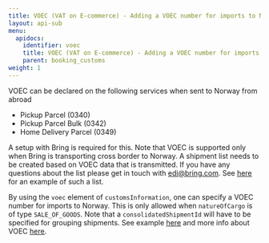 ```yaml
---
title: VOEC (VAT on E-commerce) - Adding a VOEC number for imports to Norway
layout: api-sub
menu:
  apidocs:
    identifier: voec
    title: VOEC (VAT on E-commerce) - Adding a VOEC number for imports to Norway
    parent: booking_customs
weight: 1
---
```


VOEC can be declared on the following services when sent to Norway from abroad

- Pickup Parcel (0340)
- Pickup Parcel Bulk (0342)
- Home Delivery Parcel (0349)

A setup with Bring is required for this. Note that VOEC is supported only when Bring is transporting cross border to Norway. A shipment list needs to be created based on VOEC data that is transmitted. If you have any questions about the list please get in touch with edi@bring.com. See [here](/files/booking/Shipment_packagelist_VOEC.xlsx) for an example of such a list.

By using the `voec` element of `customsInformation`, one can specify a VOEC number for imports to Norway. This is only allowed when `natureOfCargo` is of type `SALE_OF_GOODS`. Note that a `consolidatedShipmentId` will have to be specified for grouping shipments.
See example [here](https://developer.bring.com/api/booking#make-a-booking-post) and more info about VOEC [here](https://www.bring.no/en/services/customs/voec-vat-on-e-commerce).
